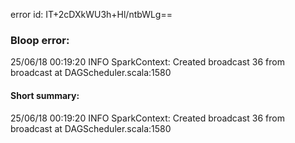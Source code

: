 error id: IT+2cDXkWU3h+Hl/ntbWLg==
### Bloop error:

25/06/18 00:19:20 INFO SparkContext: Created broadcast 36 from broadcast at DAGScheduler.scala:1580
#### Short summary: 

25/06/18 00:19:20 INFO SparkContext: Created broadcast 36 from broadcast at DAGScheduler.scala:1580